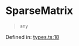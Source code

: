 # SparseMatrix

> `any`

Defined in:  [types.ts:18](https://github.com/transitive-bullshit/scikit-learn-ts/blob/22af0e7/packages/sklearn/src/types.ts#L18)
